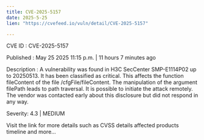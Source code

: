 ```yaml
---
title: CVE-2025-5157
date: 2025-5-25
lien: "https://cvefeed.io/vuln/detail/CVE-2025-5157"

---
```


CVE ID : CVE-2025-5157

Published :  May 25
2025
11:15 p.m. | 11 hours
7 minutes ago

Description : A vulnerability was found in H3C SecCenter SMP-E1114P02 up to 20250513. It has been classified as critical. This affects the function fileContent of the file /cfgFile/fileContent. The manipulation of the argument filePath leads to path traversal. It is possible to initiate the attack remotely. The vendor was contacted early about this disclosure but did not respond in any way.

Severity: 4.3 | MEDIUM

Visit the link for more details
such as CVSS details
affected products
timeline
and more...
